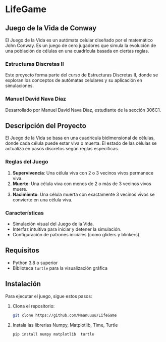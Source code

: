 # LifeGame

## Juego de la Vida de Conway
El Juego de la Vida es un autómata celular diseñado por el matemático John Conway. Es un juego de cero jugadores que simula la evolución de una población de células en una cuadrícula basada en ciertas reglas.

### Estructuras Discretas II
Este proyecto forma parte del curso de Estructuras Discretas II, donde se exploran los conceptos de autómatas celulares y su aplicación en simulaciones.

### Manuel David Nava Díaz
Desarrollado por Manuel David Nava Díaz, estudiante de la sección 306C1.

## Descripción del Proyecto
El Juego de la Vida se basa en una cuadrícula bidimensional de células, donde cada célula puede estar viva o muerta. El estado de las células se actualiza en pasos discretos según reglas específicas.

### Reglas del Juego
1. **Supervivencia**: Una célula viva con 2 o 3 vecinos vivos permanece viva.
2. **Muerte**: Una célula viva con menos de 2 o más de 3 vecinos vivos muere.
3. **Nacimiento**: Una célula muerta con exactamente 3 vecinos vivos se convierte en una célula viva.

### Características
- Simulación visual del Juego de la Vida.
- Interfaz intuitiva para iniciar y detener la simulación.
- Configuración de patrones iniciales (como gliders y blinkers).

## Requisitos
- Python 3.8 o superior
- Biblioteca `turtle` para la visualización gráfica

## Instalación
Para ejecutar el juego, sigue estos pasos:

1. Clona el repositorio:
   ```bash
   git clone https://github.com/Maanuuuu/LifeGame

2. Instala las librerias Numpy, Matplotlib, Time, Turtle
   ```bash
   pip install numpy matplotlib  turtle
